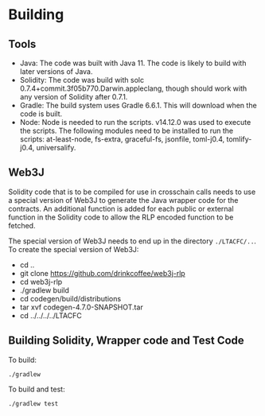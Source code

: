 # Building
## Tools

* Java: The code was built with Java 11. The code is likely to build with later versions of Java.
* Solidity:  The code was build with solc 0.7.4+commit.3f05b770.Darwin.appleclang, though should work with any 
version of Solidity after 0.7.1.
* Gradle: The build system uses Gradle 6.6.1. This will download when the code is built.
* Node: Node is needed to run the scripts. v14.12.0 was used to execute the scripts.
 The following modules need to be installed to run the scripts: at-least-node,
 fs-extra, graceful-fs, jsonfile, toml-j0.4, tomlify-j0.4, universalify.

## Web3J
Solidity code that is to be compiled for use in crosschain calls needs to use
a special version of Web3J to generate the Java wrapper code for the contracts. 
An additional function is added for each public or external function in the Solidity
code to allow the RLP encoded function to be fetched.  

The special version of Web3J needs to end up in the directory `./LTACFC/..`. To create the special version of Web3J:
* cd ..
* git clone https://github.com/drinkcoffee/web3j-rlp
* cd web3j-rlp
* ./gradlew build
* cd codegen/build/distributions
* tar xvf codegen-4.7.0-SNAPSHOT.tar
* cd ../../../../LTACFC

## Building Solidity, Wrapper code and Test Code
To build:
```$xslt
./gradlew 
```

To build and test:
```$xslt
./gradlew test
```

